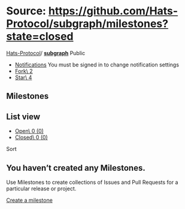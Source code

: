 # Source: https://github.com/Hats-Protocol/subgraph/milestones?state=closed

[Hats-Protocol](https://github.com/Hats-Protocol)/ **[subgraph](https://github.com/Hats-Protocol/subgraph)** Public

- [Notifications](https://github.com/login?return_to=%2FHats-Protocol%2Fsubgraph) You must be signed in to change notification settings
- [Fork\\
2](https://github.com/login?return_to=%2FHats-Protocol%2Fsubgraph)
- [Star\\
4](https://github.com/login?return_to=%2FHats-Protocol%2Fsubgraph)


## Milestones

## List view

- [Open\\
0 (0)](https://github.com/Hats-Protocol/subgraph/milestones)
- [Closed\\
0 (0)](https://github.com/Hats-Protocol/subgraph/milestones?state=closed)

Sort

## You haven’t created any Milestones.

Use Milestones to create collections of Issues and Pull Requests for a particular release or project.

[Create a milestone](https://github.com/Hats-Protocol/subgraph/milestones/new)
